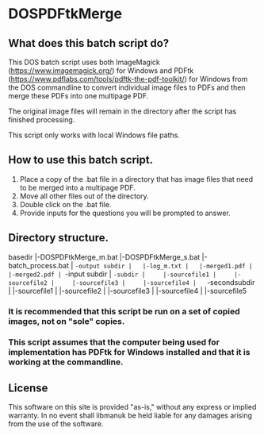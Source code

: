 # DOSPDFtkMerge

## What does this batch script do?

This DOS batch script uses both ImageMagick (https://www.imagemagick.org/) for Windows and PDFtk (https://www.pdflabs.com/tools/pdftk-the-pdf-toolkit/) for Windows from the DOS commandline to convert individual image files to PDFs and then merge these PDFs into one multipage PDF.

The original image files will remain in the directory after the script has finished processing. 

This script only works with local Windows file paths.

## How to use this batch script.

1. Place a copy of the .bat file in a directory that has image files that need to be merged into a multipage PDF.
2. Move all other files out of the directory.
3. Double click on the .bat file.
4. Provide inputs for the questions you will be prompted to answer.

## Directory structure.

basedir
|-DOSPDFtkMerge_m.bat
|-DOSPDFtkMerge_s.bat
|-batch_process.bat
| `-output subdir
|   |-log_m.txt
|   |-merged1.pdf
|   |-merged2.pdf
| `-input subdir
|   `-subdir
|     |-sourcefile1
|     |-sourcefile2
|     |-sourcefile3
|     |-sourcefile4
|   `-secondsubdir
|     |-sourcefile1
|     |-sourcefile2
|     |-sourcefile3
|     |-sourcefile4
|     |-sourcefile5

### It is recommended that this script be run on a set of copied images, not on "sole" copies. 

### This script assumes that the computer being used for implementation has PDFtk for Windows installed and that it is working at the commandline.

## License
This software on this site is provided "as-is," without any express or implied warranty. In no event shall libmanuk be held liable for any damages arising from the use of the software.
